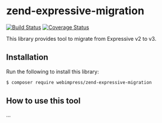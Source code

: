 # zend-expressive-migration

[![Build Status](https://secure.travis-ci.org/webimpress/zend-expressive-migration.svg?branch=master)](https://secure.travis-ci.org/webimpress/zend-expressive-migration)
[![Coverage Status](https://coveralls.io/repos/github/webimpress/zend-expressive-migration/badge.svg?branch=master)](https://coveralls.io/github/webimpress/zend-expressive-migration?branch=master)

This library provides tool to migrate from Expressive v2 to v3.

## Installation

Run the following to install this library:

```bash
$ composer require webimpress/zend-expressive-migration
```

## How to use this tool

...

